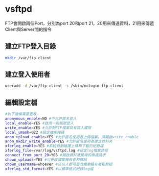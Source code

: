 # vsftpd

FTP會開啟兩個Port，分別為port 20和port 21，20用來傳送資料，21用來傳遞Client與Server間的指令

## 建立FTP登入目錄

```bash
mkdir /var/ftp-client
```

## 建立登入使用者

```bash
useradd -d /var/ftp-client -s /sbin/nologin ftp-client
```

## 編輯設定檔

```bash
#以下幾條需要更改
anonymous_enable=NO #不允許匿名登入
local_enable=YES #啟用一般帳號登入
write_enable=YES #允許對FTP檔案具有寫入權限
local_umask=022 #設定檔案掩碼
anon_upload_enable=YES #允許匿名使用者上傳檔案，須開啟write_enable
anon_mkdir_write_enable=YES #允許匿名使用者建立資料夾
xferlog_enable=YES #系統自動維護上傳和下載的紀錄檔
xferlog_file=/var/log/vsftpd.log #指定log檔案路徑
connect_from_port_20=YES #開啟資料連接埠的串連請求
chown_uploads=YES #可更改檔案擁有者和群組
chown_username=whoever #任何人都可更改檔案擁有者和群組
xferlog_std_format=YES #以標準格式紀錄log檔

```